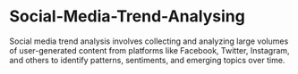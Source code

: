 # Social-Media-Trend-Analysing
Social media trend analysis involves collecting and analyzing large volumes of user-generated content from platforms like Facebook, Twitter, Instagram, and others to identify patterns, sentiments, and emerging topics over time.
